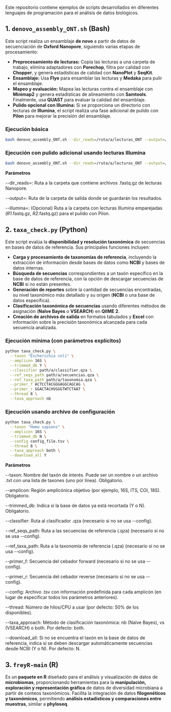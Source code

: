 Este repositorio contiene ejemplos de scripts desarrollados en diferentes lenguajes de programación para el análisis de datos biológicos.

## 1. `denovo_assembly_ONT.sh` (Bash)

Este script realiza un ensamblaje **de novo** a partir de datos de secuenciación de **Oxford Nanopore**, siguiendo varias etapas de procesamiento:

- **Preprocesamiento de lecturas:** Copia las lecturas a una carpeta de trabajo, elimina adaptadores con **Porechop**, filtra por calidad con **Chopper**, y genera estadísticas de calidad con **NanoPlot** y **SeqKit**.
- **Ensamblaje:** Usa **Flye** para ensamblar las lecturas y **Medaka** para pulir el ensamblaje.
- **Mapeo y evaluación:** Mapea las lecturas contra el ensamblaje con **Minimap2** y genera estadísticas de alineamiento con **Samtools**. Finalmente, usa **QUAST** para evaluar la calidad del ensamblaje.
- **Pulido opcional con Illumina:** Si se proporciona un directorio con lecturas de **Illumina**, el script realiza una fase adicional de pulido con **Pilon** para mejorar la precisión del ensamblaje.

### Ejecución básica

```bash
bash denovo_assembly_ONT.sh --dir_reads=/ruta/a/lecturas_ONT --output=/ruta/salida
```
### Ejecución con pulido adicional usando lecturas Illumina
```bash
bash denovo_assembly_ONT.sh --dir_reads=/ruta/a/lecturas_ONT --output=/ruta/salida --illumina=/ruta/a/lecturas_illumina
```
**Parámetros**

--dir_reads=: Ruta a la carpeta que contiene archivos .fastq.gz de lecturas Nanopore.

--output=: Ruta de la carpeta de salida donde se guardarán los resultados.

--illumina=: (Opcional) Ruta a la carpeta con lecturas Illumina emparejadas (*_R1_*.fastq.gz, *_R2_*.fastq.gz) para el pulido con Pilon.

## 2. `taxa_check.py` (Python)

Este script evalúa la **disponibilidad y resolución taxonómica** de secuencias en bases de datos de referencia. Sus principales funciones incluyen:

- **Carga y procesamiento de taxonomías de referencia**, incluyendo la extracción de información desde bases de datos como **NCBI** y bases de datos internas.
- **Búsqueda de secuencias** correspondientes a un taxón específico en la base de datos de referencia, con la opción de descargar secuencias de **NCBI** si no están presentes.
- **Generación de reportes** sobre la cantidad de secuencias encontradas, su nivel taxonómico más detallado y su origen (**NCBI** o una base de datos específica).
- **Clasificación taxonómica de secuencias** usando diferentes métodos de asignación (**Naïve Bayes** o **VSEARCH**) en **QIIME 2**.
- **Creación de archivos de salida** en formatos tabulados y **Excel** con información sobre la precisión taxonómica alcanzada para cada secuencia analizada.

### Ejecución mínima (con parámetros explícitos)

```bash
python taxa_check.py \
  --taxon "Escherichia coli" \
  --amplicon 16S \
  --trimmed_db Y \
  --classifier path/a/classifier.qza \
  --ref_seqs_path path/a/secuencias.qza \
  --ref_taxa_path path/a/taxonomia.qza \
  --primer_f ACTCCTACGGGAGGCAGCAG \
  --primer_r GGACTACHVGGGTWTCTAAT \
  --thread 8 \
  --taxa_approach nb
```
### Ejecución usando archivo de configuración

```bash
python taxa_check.py \
  --taxon "Homo sapiens" \
  --amplicon 16S \
  --trimmed_db N \
  --config config_file.tsv \
  --thread 8 \
  --taxa_approach both \
  --download_all Y
```

**Parámetros**

--taxon: Nombre del taxón de interés. Puede ser un nombre o un archivo .txt con una lista de taxones (uno por línea). Obligatorio.

--amplicon: Región amplicónica objetivo (por ejemplo, 16S, ITS, COI, 18S). Obligatorio.

--trimmed_db: Indica si la base de datos ya está recortada (Y o N). Obligatorio.

--classifier: Ruta al clasificador .qza (necesario si no se usa --config).

--ref_seqs_path: Ruta a las secuencias de referencia (.qza) (necesario si no se usa --config).

--ref_taxa_path: Ruta a la taxonomía de referencia (.qza) (necesario si no se usa --config).

--primer_f: Secuencia del cebador forward (necesario si no se usa --config).

--primer_r: Secuencia del cebador reverse (necesario si no se usa --config).

--config: Archivo .tsv con información predefinida para cada amplicón (en lugar de especificar todos los parámetros anteriores).

--thread: Número de hilos/CPU a usar (por defecto: 50% de los disponibles).

--taxa_approach: Método de clasificación taxonómica: nb (Naïve Bayes), vs (VSEARCH) o both. Por defecto: both.

--download_all: Si no se encuentra el taxón en la base de datos de referencia, indica si se deben descargar automáticamente secuencias desde NCBI (Y o N). Por defecto: N.

## 3. `freyR-main` (R)

Es un **paquete en R** diseñado para el análisis y visualización de datos de **microbiomas**, proporcionando herramientas para la **manipulación, exploración y representación gráfica** de datos de diversidad microbiana a partir de conteos taxonómicos. Facilita la integración de datos **filogenéticos y taxonómicos**, permitiendo **análisis estadísticos y comparaciones entre muestras**, similar a **phyloseq**.

